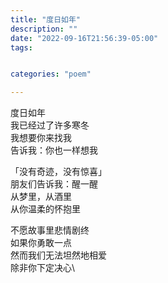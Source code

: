 ```yaml
---
title: "度日如年"
description: ""
date: "2022-09-16T21:56:39-05:00"
tags: 


categories: "poem"

---
```

度日如年\
我已经过了许多寒冬\
我想要你来找我\
告诉我：你也一样想我

「没有奇迹，没有惊喜」\
朋友们告诉我：醒一醒\
从梦里，从酒里\
从你温柔的怀抱里

不愿故事里悲情剧终\
如果你勇敢一点\
然而我们无法坦然地相爱\
除非你下定决心\
